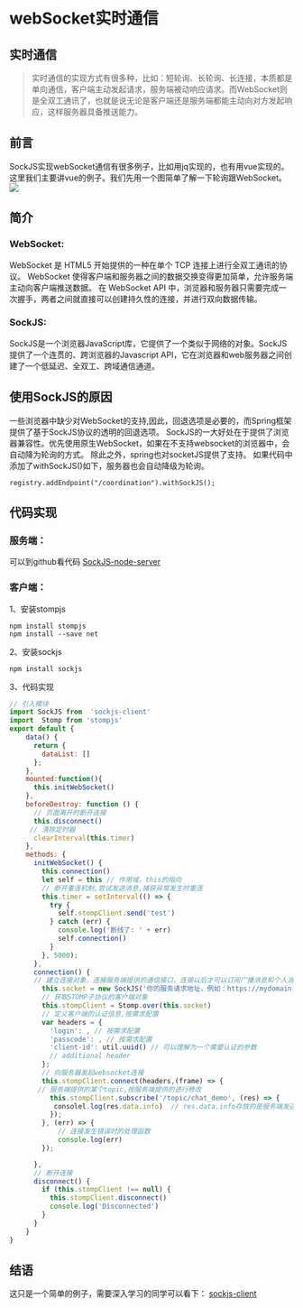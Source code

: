 # webSocket实时通信

## 实时通信
> 实时通信的实现方式有很多种，比如：短轮询、长轮询、长连接，本质都是单向通信，客户端主动发起请求，服务端被动响应请求。而WebSocket则是全双工通讯了，也就是说无论是客户端还是服务端都能主动向对方发起响应，这样服务器具备推送能力。

## 前言
SockJS实现webSocket通信有很多例子，比如用jq实现的，也有用vue实现的。这里我们主要讲vue的例子。我们先用一个图简单了解一下轮询跟WebSocket。
<img src="https://00feng00.github.io/img/ws.png">

## 简介
### WebSocket:
WebSocket 是 HTML5 开始提供的一种在单个 TCP 连接上进行全双工通讯的协议。
WebSocket 使得客户端和服务器之间的数据交换变得更加简单，允许服务端主动向客户端推送数据。
在 WebSocket API 中，浏览器和服务器只需要完成一次握手，两者之间就直接可以创建持久性的连接，并进行双向数据传输。
### SockJS:
SockJS是一个浏览器JavaScript库，它提供了一个类似于网络的对象。SockJS提供了一个连贯的、跨浏览器的Javascript API，它在浏览器和web服务器之间创建了一个低延迟、全双工、跨域通信通道。
## 使用SockJS的原因
一些浏览器中缺少对WebSocket的支持,因此，回退选项是必要的，而Spring框架提供了基于SockJS协议的透明的回退选项。
SockJS的一大好处在于提供了浏览器兼容性。优先使用原生WebSocket，如果在不支持websocket的浏览器中，会自动降为轮询的方式。 
除此之外，spring也对socketJS提供了支持。
如果代码中添加了withSockJS()如下，服务器也会自动降级为轮询。
```
registry.addEndpoint("/coordination").withSockJS();
```
## 代码实现
### 服务端：
可以到github看代码 [SockJS-node-server](https://github.com/sockjs/sockjs-node) 
### 客户端：
1、安装stompjs
```
npm install stompjs
npm install --save net
```
2、安装sockjs
```
npm install sockjs
```
3、代码实现
```js
// 引入模块
import SockJS from  'sockjs-client'
import  Stomp from 'stompjs'
export default {
    data() {
      return {
        dataList: []
      };
    },
    mounted:function(){
      this.initWebSocket()
    },
    beforeDestroy: function () {
      // 页面离开时断开连接
      this.disconnect()
     // 清除定时器
      clearInterval(this.timer)
    },
    methods: {
      initWebSocket() {
        this.connection()
        let self = this // 作用域，this的指向
        // 断开重连机制,尝试发送消息,捕获异常发生时重连
        this.timer = setInterval(() => {
          try {
            self.stompClient.send('test')
          } catch (err) {
            console.log('断线了: ' + err)
            self.connection()
          }
        }, 5000);
      },
      connection() {
      // 建立连接对象，连接服务端提供的通信接口，连接以后才可以订阅广播消息和个人消息
        this.socket = new SockJS('你的服务请求地址，例如：https://mydomain.com/my_prefix')
        // 获取STOMP子协议的客户端对象
        this.stompClient = Stomp.over(this.socket)
        // 定义客户端的认证信息,按需求配置
        var headers = {
          'login': , // 按需求配置
          'passcode': , // 按需求配置
          'client-id': util.uuid() // 可以理解为一个需要认证的参数
          // additional header
        };
        // 向服务器发起websocket连接
        this.stompClient.connect(headers,(frame) => {
       // 服务端提供的某个topic,按服务端提供的进行修改
          this.stompClient.subscribe('/topic/chat_demo', (res) => { 
           consolel.log(res.data.info)  // res.data.info存放的是服务端发送给我们的信息
          });
        }, (err) => {
            // 连接发生错误时的处理函数
            console.log(err)
        });

      },
      // 断开连接
      disconnect() {
        if (this.stompClient !== null) {
          this.stompClient.disconnect()
          console.log('Disconnected')
        }
      }
    }
}
```
## 结语
这只是一个简单的例子，需要深入学习的同学可以看下：
[sockjs-client](https://github.com/sockjs/sockjs-client)
